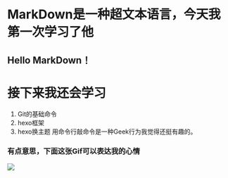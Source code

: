 # MarkDown是一种超文本语言，今天我第一次学习了他
## Hello MarkDown！
# 接下来我还会学习
1. Git的基础命令
1. hexo框架
1. hexo换主题
用命令行敲命令是一种Geek行为我觉得还挺有趣的。
### 有点意思，下面这张Gif可以表达我的心情
![](https://qgt-style.oss-cn-hangzhou.aliyuncs.com/newcoursep4/g1/g1-2-2/tenor.gif)
